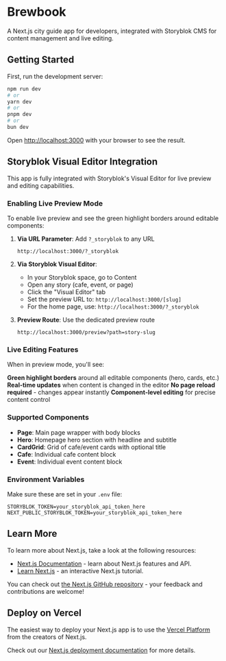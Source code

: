 # Brewbook

A Next.js city guide app for developers, integrated with Storyblok CMS for content management and live editing.

## Getting Started

First, run the development server:

```bash
npm run dev
# or
yarn dev
# or
pnpm dev
# or
bun dev
```

Open [http://localhost:3000](http://localhost:3000) with your browser to see the result.

## Storyblok Visual Editor Integration

This app is fully integrated with Storyblok's Visual Editor for live preview and editing capabilities.

### Enabling Live Preview Mode

To enable live preview and see the green highlight borders around editable components:

1. **Via URL Parameter**: Add `?_storyblok` to any URL
   ```
   http://localhost:3000/?_storyblok
   ```

2. **Via Storyblok Visual Editor**:
   - In your Storyblok space, go to Content
   - Open any story (cafe, event, or page)
   - Click the "Visual Editor" tab
   - Set the preview URL to: `http://localhost:3000/[slug]`
   - For the home page, use: `http://localhost:3000/?_storyblok`

3. **Preview Route**: Use the dedicated preview route
   ```
   http://localhost:3000/preview?path=story-slug
   ```

### Live Editing Features

When in preview mode, you'll see:

**Green highlight borders** around all editable components (hero, cards, etc.)
**Real-time updates** when content is changed in the editor
**No page reload required** - changes appear instantly
**Component-level editing** for precise content control

### Supported Components

- **Page**: Main page wrapper with body blocks
- **Hero**: Homepage hero section with headline and subtitle
- **CardGrid**: Grid of cafe/event cards with optional title
- **Cafe**: Individual cafe content block
- **Event**: Individual event content block

### Environment Variables

Make sure these are set in your `.env` file:

```env
STORYBLOK_TOKEN=your_storyblok_api_token_here
NEXT_PUBLIC_STORYBLOK_TOKEN=your_storyblok_api_token_here
```

## Learn More

To learn more about Next.js, take a look at the following resources:

- [Next.js Documentation](https://nextjs.org/docs) - learn about Next.js features and API.
- [Learn Next.js](https://nextjs.org/learn) - an interactive Next.js tutorial.

You can check out [the Next.js GitHub repository](https://github.com/vercel/next.js) - your feedback and contributions are welcome!

## Deploy on Vercel

The easiest way to deploy your Next.js app is to use the [Vercel Platform](https://vercel.com/new?utm_medium=default-template&filter=next.js&utm_source=create-next-app&utm_campaign=create-next-app-readme) from the creators of Next.js.

Check out our [Next.js deployment documentation](https://nextjs.org/docs/app/building-your-application/deploying) for more details.

